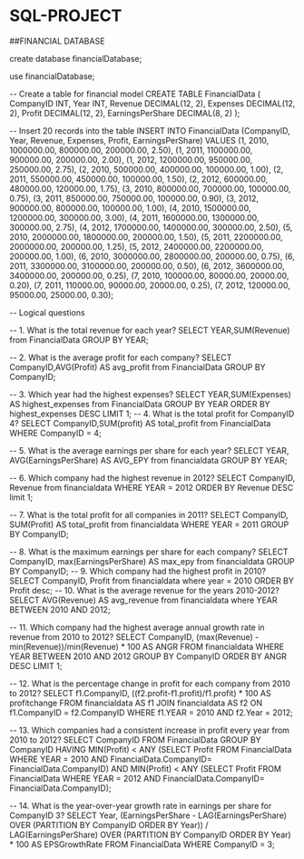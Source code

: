 # SQL-PROJECT
##FINANCIAL DATABASE 


create database financialDatabase;

use financialDatabase;

-- Create a table for financial model
CREATE TABLE FinancialData (
  CompanyID INT,
  Year INT,
  Revenue DECIMAL(12, 2),
  Expenses DECIMAL(12, 2),
  Profit DECIMAL(12, 2),
  EarningsPerShare DECIMAL(8, 2)
);

-- Insert 20 records into the table
INSERT INTO FinancialData (CompanyID, Year, Revenue, Expenses, Profit, EarningsPerShare)
VALUES
  (1, 2010, 1000000.00, 800000.00, 200000.00, 2.50),
  (1, 2011, 1100000.00, 900000.00, 200000.00, 2.00),
  (1, 2012, 1200000.00, 950000.00, 250000.00, 2.75),
  (2, 2010, 500000.00, 400000.00, 100000.00, 1.00),
  (2, 2011, 550000.00, 450000.00, 100000.00, 1.50),
  (2, 2012, 600000.00, 480000.00, 120000.00, 1.75),
  (3, 2010, 800000.00, 700000.00, 100000.00, 0.75),
  (3, 2011, 850000.00, 750000.00, 100000.00, 0.90),
  (3, 2012, 900000.00, 800000.00, 100000.00, 1.00),
  (4, 2010, 1500000.00, 1200000.00, 300000.00, 3.00),
  (4, 2011, 1600000.00, 1300000.00, 300000.00, 2.75),
  (4, 2012, 1700000.00, 1400000.00, 300000.00, 2.50),
  (5, 2010, 2000000.00, 1800000.00, 200000.00, 1.50),
  (5, 2011, 2200000.00, 2000000.00, 200000.00, 1.25),
  (5, 2012, 2400000.00, 2200000.00, 200000.00, 1.00),
  (6, 2010, 3000000.00, 2800000.00, 200000.00, 0.75),
  (6, 2011, 3300000.00, 3100000.00, 200000.00, 0.50),
  (6, 2012, 3600000.00, 3400000.00, 200000.00, 0.25),
  (7, 2010, 100000.00, 80000.00, 20000.00, 0.20),
  (7, 2011, 110000.00, 90000.00, 20000.00, 0.25),
  (7, 2012, 120000.00, 95000.00, 25000.00, 0.30);



-- Logical questions

-- 1. What is the total revenue for each year?
SELECT YEAR,SUM(Revenue) 
from FinancialData
GROUP BY YEAR;

-- 2. What is the average profit for each company?
SELECT CompanyID,AVG(Profit) AS avg_profit
from FinancialData
GROUP BY CompanyID;

-- 3. Which year had the highest expenses?
SELECT YEAR,SUM(Expenses) AS highest_expenses
from FinancialData
GROUP BY YEAR
ORDER BY highest_expenses DESC
LIMIT 1;
-- 4. What is the total profit for CompanyID 4?
SELECT CompanyID,SUM(profit) AS total_profit
from FinancialData
WHERE CompanyID = 4;

-- 5. What is the average earnings per share for each year?
SELECT YEAR, AVG(EarningsPerShare) AS AVG_EPY
from financialdata
GROUP BY YEAR;

-- 6. Which company had the highest revenue in 2012?
SELECT CompanyID, Revenue 
from financialdata
WHERE YEAR = 2012
ORDER BY Revenue DESC
limit 1;

-- 7. What is the total profit for all companies in 2011?
SELECT CompanyID, SUM(Profit) AS total_profit
from financialdata
WHERE YEAR = 2011
GROUP BY CompanyID;


-- 8. What is the maximum earnings per share for each company?
SELECT CompanyID, max(EarningsPerShare) AS max_epy
from financialdata
GROUP BY CompanyID;
-- 9. Which company had the highest profit in 2010?
SELECT CompanyID, Profit
from financialdata
where year = 2010
ORDER BY Profit desc;
-- 10. What is the average revenue for the years 2010-2012?
SELECT AVG(Revenue) AS avg_revenue
from financialdata
where YEAR BETWEEN 2010 AND 2012;


-- 11. Which company had the highest average annual growth rate in revenue from 2010 to 2012?
SELECT CompanyID, 
			(max(Revenue) - min(Revenue))/min(Revenue) * 100 AS ANGR 
            FROM financialdata
            WHERE YEAR BETWEEN 2010 AND 2012
            GROUP BY CompanyID
            ORDER BY ANGR DESC
            LIMIT 1;





-- 12. What is the percentage change in profit for each company from 2010 to 2012?
SELECT f1.CompanyID,
       ((f2.profit-f1.profit)/f1.profit) * 100 AS profitchange
       FROM financialdata AS f1
       JOIN financialdata AS f2 ON f1.CompanyID = f2.CompanyID
       WHERE f1.YEAR = 2010 AND f2.Year = 2012;


-- 13. Which companies had a consistent increase in profit every year from 2010 to 2012?
SELECT CompanyID 
FROM FinancialData 
GROUP BY CompanyID 
HAVING MIN(Profit) < ANY (SELECT Profit 
                          FROM FinancialData 
                          WHERE YEAR = 2010 AND FinancialData.CompanyID= FinancialData.CompanyID)
   AND MIN(Profit) < ANY (SELECT Profit 
                          FROM FinancialData 
                          WHERE YEAR = 2012 AND FinancialData.CompanyID= FinancialData.CompanyID);
           
           
		      
-- 14. What is the year-over-year growth rate in earnings per share for CompanyID 3?
SELECT Year, 
       (EarningsPerShare - LAG(EarningsPerShare) OVER (PARTITION BY CompanyID ORDER BY Year)) / LAG(EarningsPerShare) OVER (PARTITION BY CompanyID ORDER BY Year) * 100 AS EPSGrowthRate
FROM FinancialData
WHERE CompanyID = 3;
